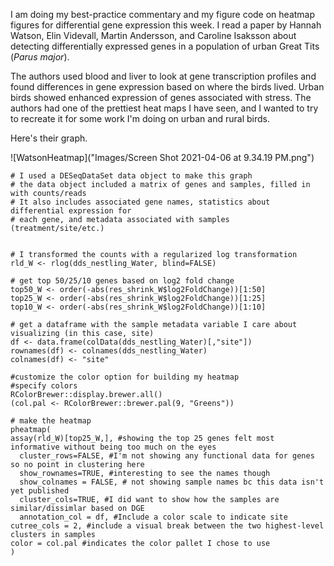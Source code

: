 I am doing my best-practice commentary and my figure code on heatmap figures for differential gene expression this week. I read a paper by Hannah Watson, Elin Videvall, Martin Andersson, and Caroline Isaksson about detecting differentially expressed genes in a population of urban Great Tits (*Parus major*).

The authors used blood and liver to look at gene transcription profiles and found differences in gene expression based on where the birds lived. Urban birds showed enhanced expression of genes associated with stress. The authors had one of the prettiest heat maps I have seen, and I wanted to try to recreate it for some work I'm doing on urban and rural birds.

Here's their graph.

![WatsonHeatmap]("Images/Screen Shot 2021-04-06 at 9.34.19 PM.png")















```{r}# heatmap of DE genes
# I used a DESeqDataSet data object to make this graph
# the data object included a matrix of genes and samples, filled in with counts/reads
# It also includes associated gene names, statistics about differential expression for 
# each gene, and metadata associated with samples (treatment/site/etc.)


# I transformed the counts with a regularized log transformation 
rld_W <- rlog(dds_nestling_Water, blind=FALSE)

# get top 50/25/10 genes based on log2 fold change
top50_W <- order(-abs(res_shrink_W$log2FoldChange))[1:50]
top25_W <- order(-abs(res_shrink_W$log2FoldChange))[1:25]
top10_W <- order(-abs(res_shrink_W$log2FoldChange))[1:10]

# get a dataframe with the sample metadata variable I care about visualizing (in this case, site)
df <- data.frame(colData(dds_nestling_Water)[,"site"])
rownames(df) <- colnames(dds_nestling_Water)
colnames(df) <- "site"

#customize the color option for building my heatmap
#specify colors
RColorBrewer::display.brewer.all()
(col.pal <- RColorBrewer::brewer.pal(9, "Greens"))

# make the heatmap
pheatmap(
assay(rld_W)[top25_W,], #showing the top 25 genes felt most informative without being too much on the eyes
  cluster_rows=FALSE, #I'm not showing any functional data for genes so no point in clustering here
  show_rownames=TRUE, #interesting to see the names though
  show_colnames = FALSE, # not showing sample names bc this data isn't yet published
  cluster_cols=TRUE, #I did want to show how the samples are similar/dissimlar based on DGE
  annotation_col = df, #Include a color scale to indicate site
cutree_cols = 2, #include a visual break between the two highest-level clusters in samples
color = col.pal #indicates the color pallet I chose to use
)
```
